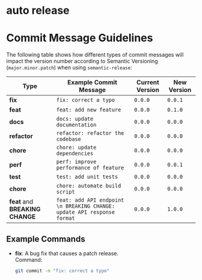  
# auto release
# Commit Message Guidelines

The following table shows how different types of commit messages will impact the version number according to Semantic Versioning (`major.minor.patch`) when using `semantic-release`:

| **Type**                  | **Example Commit Message**                                | **Current Version** | **New Version** |
|---------------------------|----------------------------------------------------------|---------------------|-----------------|
| **fix**                    | `fix: correct a typo`                                    | `0.0.0`             | `0.0.1`         |
| **feat**                   | `feat: add new feature`                                  | `0.0.0`             | `0.1.0`         |
| **docs**                   | `docs: update documentation`                             | `0.0.0`             | `0.0.0`         |
| **refactor**               | `refactor: refactor the codebase`                        | `0.0.0`             | `0.0.0`         |
| **chore**                  | `chore: update dependencies`                             | `0.0.0`             | `0.0.0`         |
| **perf**                   | `perf: improve performance of feature`                   | `0.0.0`             | `0.0.1`         |
| **test**                   | `test: add unit tests`                                   | `0.0.0`             | `0.0.0`         |
| **chore**                  | `chore: automate build script`                           | `0.0.0`             | `0.0.0`         |
| **feat** and **BREAKING CHANGE** | `feat: add API endpoint \n BREAKING CHANGE: update API response format` | `0.0.0`  | `1.0.0`         |

## Example Commands

- **fix**: A bug fix that causes a patch release.  
  Command:  
  ```bash
  git commit -m "fix: correct a typo"

